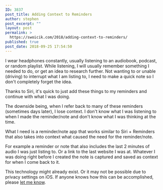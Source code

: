 ```yaml
---
ID: 3837
post_title: Adding Context to Reminders
author: stephen
post_excerpt: ""
layout: post
permalink: >
  https://swoicik.com/2018/adding-context-to-reminders/
published: true
post_date: 2018-09-25 17:54:50
---
```

I wear headphones constantly, usually listening to an audiobook, podcast, or random playlist. While listening, I will usually remember something I needed to do, or get an idea to research further. Not wanting to or unable (driving) to interrupt what I am listing to, I need to make a quick note so I don't completely forget the idea.

Thanks to Siri, it's quick to just add these things to my reminders and continue with what I was doing.

The downside being, when I refer back to many of these reminders (sometimes days later), I lose context. I don't know what I was listening to when I made the reminder/note and don't know what I was thinking at the time.

What I need is a reminder/note app that works similar to Siri + Reminders that also takes into context what caused the need for the reminder/note.

For example a reminder or note that also includes the last 2 minutes of audio I was just listing to. Or a link to the last website I was at. Whatever I was doing right before I created the note is captured and saved as context for when I come back to it.

This technology might already exist. Or it may not be possible due to privacy settings on iOS. If anyone knows how this can be accomplished, please <a href="https://twitter.com/swoicik">let me know</a>.
